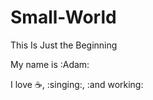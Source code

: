 # Small-World
This Is Just the Beginning 

My name is :Adam:

I love :coffee:, :singing:, :and working:
